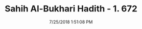 ---
title        : "Sahih Al-Bukhari Hadith - 1. 672"
date         : 7/25/2018 1:51:08 PM
draft        : false
type         : "hadith"
layout       : "hadith"
BookCode     : "SHB"
VolumeNumber : "1"
HadithNumber : "672"
categories  :  ["Adhan-Complaining against Imam for prolonging prayer"]
tags  :  ["Abu Masud"]
---